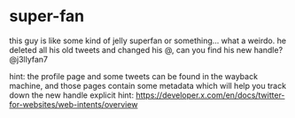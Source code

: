 # super-fan

this guy is like some kind of jelly superfan or something... what a weirdo. he deleted all his old tweets and changed his @, can you find his new handle?
@j3llyfan7

hint: the profile page and some tweets can be found in the wayback machine, and those pages contain some metadata which will help you track down the new handle
explicit hint: https://developer.x.com/en/docs/twitter-for-websites/web-intents/overview